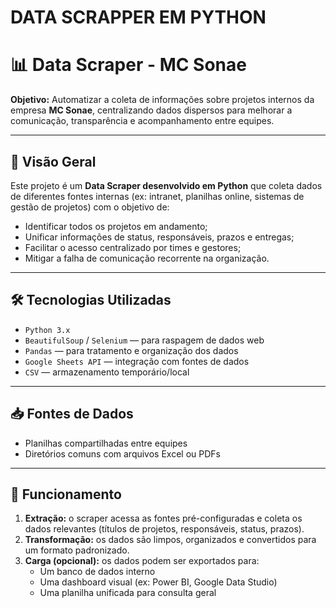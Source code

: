 
# DATA SCRAPPER EM PYTHON

# 📊 Data Scraper - MC Sonae

**Objetivo:** Automatizar a coleta de informações sobre projetos internos da empresa **MC Sonae**, centralizando dados dispersos para melhorar a comunicação, transparência e acompanhamento entre equipes.

---

## 🚀 Visão Geral

Este projeto é um **Data Scraper desenvolvido em Python** que coleta dados de diferentes fontes internas (ex: intranet, planilhas online, sistemas de gestão de projetos) com o objetivo de:

- Identificar todos os projetos em andamento;
- Unificar informações de status, responsáveis, prazos e entregas;
- Facilitar o acesso centralizado por times e gestores;
- Mitigar a falha de comunicação recorrente na organização.

---

## 🛠️ Tecnologias Utilizadas

- `Python 3.x`
- `BeautifulSoup` / `Selenium` — para raspagem de dados web
- `Pandas` — para tratamento e organização dos dados
- `Google Sheets API` — integração com fontes de dados
- `CSV` — armazenamento temporário/local
---

## 📥 Fontes de Dados

- Planilhas compartilhadas entre equipes
- Diretórios comuns com arquivos Excel ou PDFs

---

## 🔁 Funcionamento

1. **Extração:** o scraper acessa as fontes pré-configuradas e coleta os dados relevantes (títulos de projetos, responsáveis, status, prazos).
2. **Transformação:** os dados são limpos, organizados e convertidos para um formato padronizado.
3. **Carga (opcional):** os dados podem ser exportados para:
   - Um banco de dados interno
   - Uma dashboard visual (ex: Power BI, Google Data Studio)
   - Uma planilha unificada para consulta geral



